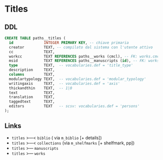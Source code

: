 # Titles

## DDL
```sql
CREATE TABLE paths__titles (
  id              INTEGER PRIMARY KEY, -- chiave primaria
  creator         TEXT, -- compilato dal sistema con l'utente attivo
  cc              TEXT,
  workcc          TEXT REFERENCES paths__works (cmcl), -- FK: works.cmcl,
  msid            TEXT REFERENCES paths__manuscripts (id), -- FK: works.cmcl,
  type            TEXT,  -- vocabularies.def = 'title_type'
  description     TEXT,
  columns         TEXT,
  modulartypology TEXT,  -- vocabularies.def = 'modular_typology'
  writingaxis     TEXT,  -- vocabularies.def = 'axis'
  thickandthin    TEXT,  -- 1|0
  text            TEXT,
  translation     TEXT,
  taggedtext      TEXT,
  editors         TEXT   -- scsv: vocabularies.def = 'persons'
);
```

## Links
- `titles` >—< `biblio` ( via `m_biblio` [+ details])
- `titles` >—< `collections` (via `m_shelfmarks` [+ shelfmark, pp])
- `titles` >— `manuscripts`
- `titles` >— `works`
